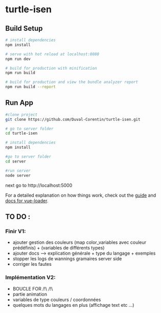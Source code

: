 # turtle-isen

## Build Setup

``` bash
# install dependencies
npm install

# serve with hot reload at localhost:8080
npm run dev

# build for production with minification
npm run build

# build for production and view the bundle analyzer report
npm run build --report
```

## Run App

``` bash
#clone project
git clone https://github.com/Duval-Corentin/turtle-isen.git

# go to server folder
cd turtle-isen

# install dependencies 
npm install

#go to server folder
cd server

#run server
node server
```
next go to http://localhost:5000 

For a detailed explanation on how things work, check out the [guide](http://vuejs-templates.github.io/webpack/) and [docs for vue-loader](http://vuejs.github.io/vue-loader).

## TO DO :
### Finir V1:
- ajouter gestion des couleurs (map color_variables avec couleur prédéfinis) + (variables de différents types)
- ajouter docs --> explication générale + type du langage + exemples 
- stopper les logs de wannings gramaires server side
- corriger les fautes

### Implémentation V2: 
- BOUCLE FOR /!\ /!\
- partie animation 
- variables de type couleurs / coordonnées
- quelques mots du langages en plus (affichage text etc ...)
